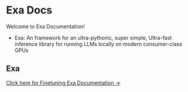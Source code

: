 # Exa Docs

Welcome to Exa Documentation!

- Exa: An framework for an ultra-pythonic, super simple, Ultra-fast inference library for running LLMs locally on modern consumer-class GPUs

## Exa

<!-- ![Zeta Banner](docs/assets/img/zetascale.png) -->


[Click here for Finetuning Exa Documentation →](exa/)


